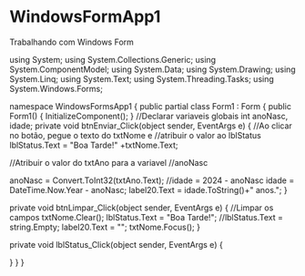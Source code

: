 # WindowsFormApp1
Trabalhando com Windows Form

using System;
using System.Collections.Generic;
using System.ComponentModel;
using System.Data;
using System.Drawing;
using System.Linq;
using System.Text;
using System.Threading.Tasks;
using System.Windows.Forms;

namespace WindowsFormsApp1
{
    public partial class Form1 : Form
    {
        public Form1()
        {
            InitializeComponent();
        }
        //Declarar variaveis globais
        int anoNasc, idade;
        private void btnEnviar_Click(object sender, EventArgs e)
        {
          //Ao clicar no botão, pegue o texto do txtNome e 
            //atribuir o valor ao lblStatus
            lblStatus.Text = "Boa Tarde!" +txtNome.Text;

  //Atribuir o valor do txtAno para a variavel
            //anoNasc

  anoNasc = Convert.ToInt32(txtAno.Text);
            //idade = 2024 - anoNasc
            idade = DateTime.Now.Year - anoNasc;
            label20.Text = idade.ToString()+" anos.";
        }

  private void btnLimpar_Click(object sender, EventArgs e)
        {
            //Limpar os campos
            txtNome.Clear();
            lblStatus.Text = "Boa Tarde!";
            //lblStatus.Text = string.Empty;
            label20.Text = "";
            txtNome.Focus();
        }

  private void lblStatus_Click(object sender, EventArgs e)
        {

  }
}
}
